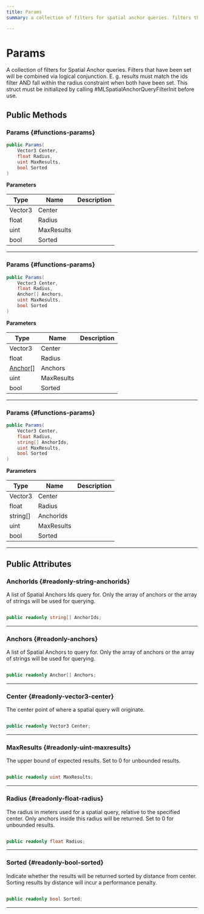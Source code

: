 ```yaml
---
title: Params
summary: a collection of filters for spatial anchor queries. filters that have been set will be combined via logical conjunction. e. g. results must match the ids filter and fall within the radius constraint when both have been set. this struct must be initialized by calling #mlspatialanchorqueryfilterinit before use. 

---
```


# Params




A collection of filters for Spatial Anchor queries. Filters that have been set will be combined via logical conjunction. E. g. results must match the ids filter AND fall within the radius constraint when both have been set. This struct must be initialized by calling #MLSpatialAnchorQueryFilterInit before use.   





## Public Methods

###  Params {#functions-params}

```csharp
public Params(
    Vector3 Center,
    float Radius,
    uint MaxResults,
    bool Sorted
)
```


**Parameters**

| Type | Name  | Description  | 
|--|--|--|
| Vector3 |Center||
| float |Radius||
| uint |MaxResults||
| bool |Sorted||






-----------

###  Params {#functions-params}

```csharp
public Params(
    Vector3 Center,
    float Radius,
    Anchor[] Anchors,
    uint MaxResults,
    bool Sorted
)
```


**Parameters**

| Type | Name  | Description  | 
|--|--|--|
| Vector3 |Center||
| float |Radius||
| [Anchor](/unity-api/api/UnityEngine.XR.MagicLeap/MLAnchors/UnityEngine.XR.MagicLeap.MLAnchors.Anchor.md)[] |Anchors||
| uint |MaxResults||
| bool |Sorted||






-----------

###  Params {#functions-params}

```csharp
public Params(
    Vector3 Center,
    float Radius,
    string[] AnchorIds,
    uint MaxResults,
    bool Sorted
)
```


**Parameters**

| Type | Name  | Description  | 
|--|--|--|
| Vector3 |Center||
| float |Radius||
| string[] |AnchorIds||
| uint |MaxResults||
| bool |Sorted||






-----------

## Public Attributes

### AnchorIds {#readonly-string-anchorids}

A list of Spatial Anchors Ids query for. Only the array of anchors or the array of strings will be used for querying. 

```csharp

public readonly string[] AnchorIds;

```






-----------

### Anchors {#readonly-anchors}

A list of Spatial Anchors to query for. Only the array of anchors or the array of strings will be used for querying. 

```csharp

public readonly Anchor[] Anchors;

```






-----------

### Center {#readonly-vector3-center}

The center point of where a spatial query will originate. 

```csharp

public readonly Vector3 Center;

```






-----------

### MaxResults {#readonly-uint-maxresults}

The upper bound of expected results. Set to 0 for unbounded results. 

```csharp

public readonly uint MaxResults;

```






-----------

### Radius {#readonly-float-radius}

The radius in meters used for a spatial query, relative to the specified center. Only anchors inside this radius will be returned. Set to 0 for unbounded results. 

```csharp

public readonly float Radius;

```






-----------

### Sorted {#readonly-bool-sorted}

Indicate whether the results will be returned sorted by distance from center. Sorting results by distance will incur a performance penalty. 

```csharp

public readonly bool Sorted;

```






-----------


